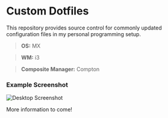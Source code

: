 # Custom Dotfiles

This repository provides source control for commonly updated configuration files in my personal programming setup.

> **OS:** MX 

> **WM:** i3

> **Composite Manager:** Compton

### Example Screenshot
![Desktop Screenshot](/screenshots/02/13/2020.png)


More information to come!
